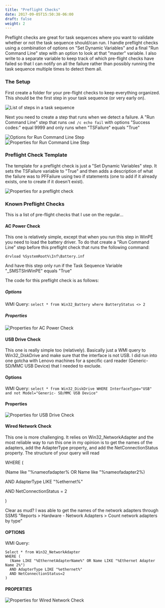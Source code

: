 ```yaml
---
title: "Preflight Checks"
date: 2017-09-05T15:50:38-06:00
draft: false
weight: 2
---
```

Preflight checks are great for task sequences where you want to validate whether or not the task sequence should/can run. I handle preflight checks using a combination of options on "Set Dynamic Variables" and a final "Run Command Line" step with an option to look at that "master" variable. I also write to a separate variable to keep track of which pre-flight checks have failed so that I can notify on all the failure rather than possibly running the task sequence multiple times to detect them all.

### The Setup
First create a folder for your pre-flight checks to keep everything organized. This should be the first step in your task sequence (or very early on).

![List of steps in a task sequence](/img/ConfigMan/TaskSequences/PreflightChecks/ts-pfc1.png?classes=border,shadow)

Next you need to create a step that runs when we detect a failure. A "Run Command Line" step that runs `cmd /c echo fail` with options "Success codes:" equal 9999 and only runs when "TSFailure" equals "True"

![Options for Run Command Line Step](/img/ConfigMan/TaskSequences/PreflightChecks/ts-pfc2.png?classes=border,shadow)
![Properties for Run Command Line Step](/img/ConfigMan/TaskSequences/PreflightChecks/ts-pfc3.png?classes=border,shadow)

### Preflight Check Template
The template for a preflight check is just a "Set Dynamic Variables" step. It sets the TSFailure variable to "True" and then adds a description of what the failure was to PFFailure using two if statements (one to add if it already exists, one to create if it doesn't exist).

![Properties for a preflight check](/img/ConfigMan/TaskSequences/PreflightChecks/ts-pfc4.png?classes=border,shadow)

### Known Preflight Checks
This is a list of pre-flight checks that I use on the regular...

#### AC Power Check
This one is relatively simple, except that when you run this step in WinPE you need to load the battery driver. To do that create a "Run Command Line" step before this preflight check that runs the following command:

`drvload %SystemRoot%\Inf\Battery.inf`

And have this step only run if the Task Sequence Variable "_SMSTSInWinPE" equals "True"

The code for this preflight check is as follows:

##### Options

WMI Query: `select * from Win32_Battery where BatteryStatus <> 2`

##### Properties

![Properties for AC Power Check](/img/ConfigMan/TaskSequences/PreflightChecks/ts-pfc6.png?classes=border,shadow)

#### USB Drive Check
This one is really simple too (relatively). Basically just a WMI query to Win32_DiskDrive and make sure that the interface is not USB. I did run into one gotcha with Lenovo machines for a specific card reader (Generic-SD/MMC USB Device) that I needed to exclude.

#### Options

WMI Query: `select * from Win32_DiskDrive WHERE InterfaceType="USB" and not Model="Generic- SD/MMC USB Device"`

#### Properties

![Properties for USB Drive Check](/img/ConfigMan/TaskSequences/PreflightChecks/ts-pfc7.png?classes=border,shadow)

#### Wired Network Check
This one is more challenging. It relies on Win32_NetworkAdapter and the most reliable way to run this one in my opinion is to get the names of the adapters, add the AdapterType property, and add the NetConnectionStatus property. The structure of your query will read

WHERE (

(Name like "%nameofadapter% OR Name like "%nameofadapter2%)

AND AdapterType LIKE "%ethernet%"

AND NetConnectionStatus = 2

)

Clear as mud? I was able to get the names of the network adapters through SSMS "Reports > Hardware - Network Adapters > Count network adapters by type"

#### OPTIONS

WMI Query: 
```
Select * from Win32_NetworkAdapter 
WHERE (
  (Name LIKE "%EthernetAdapterName%" OR Name LIKE "%Ethernet Adapter Name 2%") 
  AND AdapterType LIKE "%ethernet%" 
  AND NetConnectionStatus=2
)
```

#### PROPERTIES

![Properties for Wired Network Check](/img/ConfigMan/TaskSequences/PreflightChecks/ts-pfc8.png?classes=border,shadow)